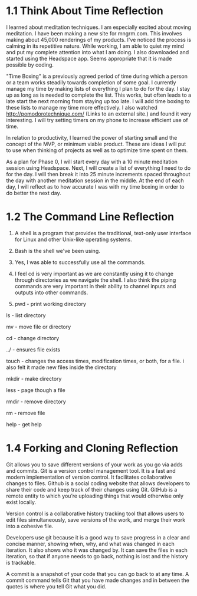 # 1.1 Think About Time Reflection

I learned about meditation techniques. I am especially excited about moving meditation. I have been making a new site for mngrm.com. This involves making about 45,000 renderings of my products. I've noticed the process is calming in its repetitive nature. While working, I am able to quiet my mind and put my complete attention into what I am doing. I also downloaded and started using the Headspace app. Seems appropriate that it is made possible by coding.

"Time Boxing" is a previously agreed period of time during which a person or a team works steadily towards completion of some goal. I currently manage my time by making lists of everything I plan to do for the day. I stay up as long as is needed to complete the list. This works, but often leads to a late start the next morning from staying up too late. I will add time boxing to these lists to manage my time more effectively. I also watched http://pomodorotechnique.com/ (Links to an external site.) and found it very interesting. I will try setting timers on my phone to increase efficient use of time.

In relation to productivity, I learned the power of starting small and the concept of the MVP, or minimum viable product. These are ideas I will put to use when thinking of projects as well as to optimize time spent on them.

As a plan for Phase 0, I will start every day with a 10 minute meditation session using Headspace. Next, I will create a list of everything I need to do for the day. I will then break it into 25 minute increments spaced throughout the day with another meditation session in the middle. At the end of each day, I will reflect as to how accurate I was with my time boxing in order to do better the next day.

# 1.2 The Command Line Reflection

1. A shell is a program that provides the traditional, text-only user interface for Linux and other Unix-like operating systems.

2. Bash is the shell we've been using.

3. Yes, I was able to successfully use all the commands.

4. I feel cd is very important as we are constantly using it to change through directories as we navigate the shell. I also think the piping commands are very important in their ability to channel inputs and outputs into other commands.

5. pwd - print working directory

ls - list directory

mv - move file or directory

cd - change directory

../ - ensures file exists

touch - changes the access times, modification times, or both, for a file. i also felt it made new files inside the directory

mkdir - make directory

less - page though a file

rmdir - remove directory

rm - remove file

help - get help

# 1.4 Forking and Cloning Reflection

Git allows you to save different versions of your work as you go via adds and commits. Git is a version control management tool. It is a fast and modern implementation of version control. It facilitates collaborative changes to files. Github is a social coding website that allows developers to share their code and keep track of their changes using Git. GitHub is a remote entity to which you’re uploading things that would otherwise only exist locally.

Version control is a collaborative history tracking tool that allows users to edit files simultaneously, save versions of the work, and merge their work into a cohesive file.

Developers use git because it is a good way to save progress in a clear and concise manner, showing when, why, and what was changed in each iteration. It also shows who it was changed by. It can save the files in each iteration, so that if anyone needs to go back, nothing is lost and the history is trackable.

A commit is a snapshot of your code that you can go back to at any time. A commit command tells Git that you have made changes and in between the quotes is where you tell Git what you did.
